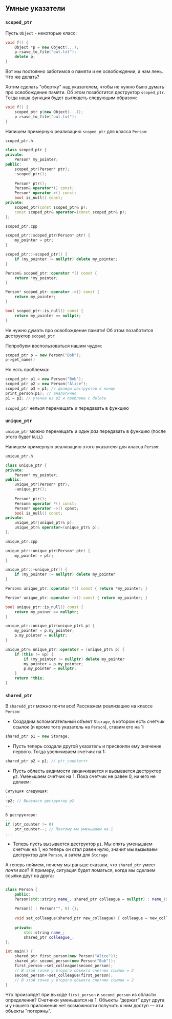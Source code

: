 ## Умные указатели

### `scoped_ptr`

Пусть `Object` - некоторые класс:

```c++
void f() {
    Object *p = new Object(...);
    p->save_to_file("out.txt");
    delete p;
}
```

Вот мы постоянно заботимся о памяти и ее освобождении, а нам лень. Что же делать?

Хотим сделать "обертку" над указателем, чтобы не нужно было думать про освобождение памяти. Об этом позаботится
деструктор `scoped_ptr`. Тогда наша функция будет выглядеть следующим образом:

```c++
void f() {
    scoped_ptr p(new Object(...));
    p->save_to_file("out.txt");
}
```

Напишем примерную реализацию `scoped_ptr` для класса `Person`:

```c++
scoped_ptr.h

class scoped_ptr {
private:
    Person* my_pointer;
public:
    scoped_ptr(Person* ptr);
    ~scoped_ptr();
    
    Person* ptr();
    Person& operator*() const;
    Person* operator->() const;
    bool is_null() const;
private:
    scoped_ptr(const scoped_ptr& p);
    const scoped_ptr& operator=(const scoped_ptr& p);
};
```

```c++
scoped_ptr.cpp

scoped_ptr::scoped_ptr(Person* ptr) {
    my_pointer = ptr;
}

scoped_ptr::~scoped_ptr() {
    if (my_pointer != nullptr) delete my_pointer;
}

Person& scoped_ptr::operator *() const {
    return *my_pointer;
}

Person* scoped_ptr::operator ->() const {
    return my_pointer;
}

bool scoped_ptr::is_null() const {
    return my_pointer == nullptr;
}
```

Не нужно думать про освобождение памяти! Об этом позаботится деструктор `scoped_ptr`

Попробуем воспользоваться нашим чудом:

```c++
scoped_ptr p = new Person("Bob");
p->get_name()
```

Но есть проблемка:

```c++
scoped_ptr p1 = new Person("Bob");
scoped_ptr p2 = new Person("Alice");
scoped_ptr p3 = p1; // дважды деструктор в конце
print_person(p1); // аналогично
p1 = p2; // утечка из p2 и проблема с delete
```

`scoped_ptr` нельзя перемещать и передавать в функцию

### `unique_ptr`

`unique_ptr` можно перемещать и *один раз* передавать в функцию (после этого будет `NULL`)

Напишем примерную реализацию этого указателя для класса `Person`:

```c++
unique_ptr.h

class unique_ptr {
private:
    Person* my_pointer;
public:
    unique_ptr(Person* ptr);
    ~unique_ptr();
    
    Person* ptr();
    Person& operator *() const;
    Person* operator ->() cpnst;
    bool is_null() const;
private:
    unique_ptr(unique_ptr& p);
    unique_ptr& operator=(unique_ptr& p);
};
```

```c++
unique_ptr.cpp

unique_ptr::unique_ptr(Person* ptr) {
    my_pointer = ptr;
}

unique_ptr::~unique_ptr() {
    if (my_pointer != nullptr) delete my_pointer
}

Person& unique_ptr::operator *() const { return *my_pointer; }

Person* unique_ptr::operator ->() const { return my_pointer; }

bool unique_ptr::is_null() const {
    return my_poiner == nullptr;
}

unique_ptr::unique_ptr(unique_ptr& p) {
    my_pointer = p.my_pointer;
    p.my_pointer = nullptr;
} 

unique_ptr& unique_ptr::operator = (unique_ptr& p) {
    if (this != &p) {
        if (my_pointer != nullptr) delete my_pointer
        my_pointer = p.my_pointer;
        p.my_pointer = nullptr;
    }
    return *this;
}
```

### `shared_ptr`
В `sharedd_ptr` можно почти все! Расскажем реализацию на классе `Person`:
* Создадим вспомогательный объект `Storage`, в котором есть счетчик ссылок (и кроме того указатель на `Person`), ставим его на 1:
```c++
shared_ptr p1 = new Storage;
```
* Пусть теперь создали другой указатель и присвоили ему значение первого. Тогда увеличиваем счетчик на 1:
```c++
shared_ptr p2 = p1; // ptr_counter++
```

* Пусть область видимости заканчивается и вызывается деструктор `p2`. Уменьшаем счетчик на 1. Пока счетчик не равен 0, ничего не делаем:
```c++
Ситуация следующая:
...
~p2; // Вызвался деструктор p2 
...

В деструкторе:
...
if (ptr_counter != 0)
    ptr_counter--; // Поэтому мы уменьшаем на 1
...
```
* Теперь пусть вызывается деструктор `p1`. Мы опять уменьшаем счетчик на 1, но теперь он стал равен нулю, значит мы вызываем деструктор для `Person`, а затем для `Storage`

А теперь поймем, почему мы раньше сказали, что `shared_ptr` умеет *почти все*? К примеру, ситуация будет ломаться, когда мы сделаем ссылки друг на друга:
```c++

class Person {
    public:
    Person(std::string name_, shared_ptr colleague = nullptr) : name_(std::move(name_)), colleague_(colleague) {};
    
    Person() : Person("", 0) {};
    
    void set_colleague(shared_ptr new_colleague) { colleague = new_colleague; }
    
    private:
        std::string name_;
        shared_ptr colleague_;
};

int main() {
    shared_ptr first_person(new Person("Alice"));
    shared_ptr second_person(new Person("Bob"));
    first_person->set_colleague(second_person);
    // В этой точке у второго объекта счетчик ссылок = 2
    second_person->set_colleague(first_person);
    // В этой точке у второго объекта счетчик ссылок = 2
}
```
Что произойдет при выходе `first_person` и `second_person` из области определения? Счетчики уменьшатся на 1.
Объекты “держат” друг друга и у нашего приложения нет возможности получить к ним доступ — эти объекты “потеряны”.
